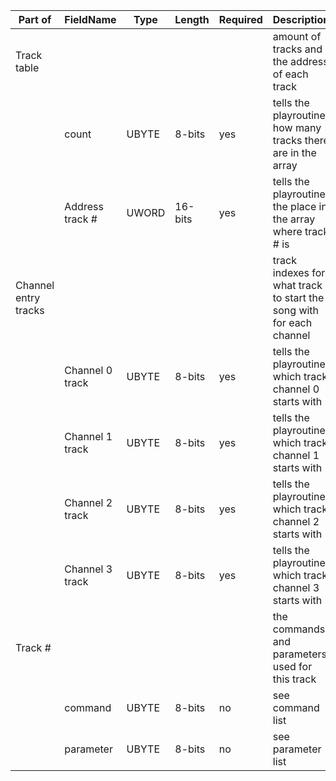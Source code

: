 | Part of | FieldName | Type | Length | Required | Description |
| --- | --- | --- | --- | --- | --- |
| Track table |  |  |  |  | amount of tracks and the address of each track  |
|  | count | UBYTE | 8-bits | yes | tells the playroutine how many tracks there are in the array |
|  | Address track # | UWORD | 16-bits | yes | tells the playroutine the place in the array where track # is |
| Channel entry tracks |  |  |  |  | track indexes for what track to start the song with for each channel |
|  | Channel 0 track | UBYTE | 8-bits | yes | tells the playroutine which track channel 0 starts with |
|  | Channel 1 track | UBYTE | 8-bits | yes | tells the playroutine which track channel 1 starts with |
|  | Channel 2 track | UBYTE | 8-bits | yes | tells the playroutine which track channel 2 starts with |
|  | Channel 3 track | UBYTE | 8-bits | yes | tells the playroutine which track channel 3 starts with |
| Track # |  |  |  |  | the commands and parameters used for this track |
|  | command | UBYTE | 8-bits | no | see command list |
|  | parameter | UBYTE | 8-bits | no | see parameter list |
